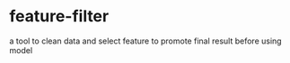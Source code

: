 # feature-filter
a tool to clean data and select feature to promote final result before using model
